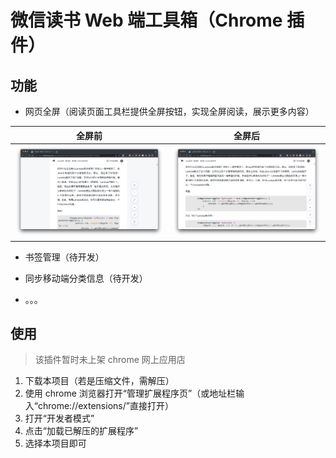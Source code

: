 # 微信读书 Web 端工具箱（Chrome 插件）

## 功能

- 网页全屏（阅读页面工具栏提供全屏按钮，实现全屏阅读，展示更多内容）

|          全屏前           |          全屏后           |
|:----------------------:|:----------------------:|
| ![1-1](assets/1-1.jpg) | ![1-2](assets/1-2.jpg) |

- 书签管理（待开发）

- 同步移动端分类信息（待开发）

- 。。。

## 使用

> 该插件暂时未上架 chrome 网上应用店

1. 下载本项目（若是压缩文件，需解压）
2. 使用 chrome 浏览器打开“管理扩展程序页”（或地址栏输入“chrome://extensions/”直接打开）
3. 打开“开发者模式”
4. 点击“加载已解压的扩展程序”
5. 选择本项目即可

